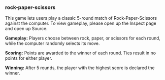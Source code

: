 ### rock-paper-scissors ###

This game lets users play a classic 5-round match of Rock-Paper-Scissors against the computer. To view gameplay, please open up the Inspect page and open up Source.

**Gameplay:**
Players choose between rock, paper, or scissors for each round, while the computer randomly selects its move.

**Scoring:**
Points are awarded to the winner of each round.
Ties result in no points for either player.

**Winning:**
After 5 rounds, the player with the highest score is declared the winner.